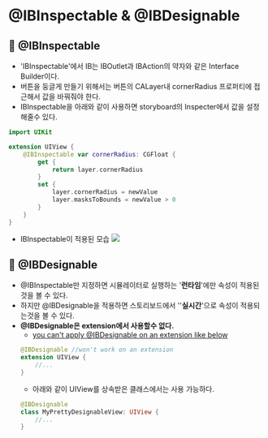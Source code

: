 # @IBInspectable & @IBDesignable
## 🍎 @IBInspectable
- 'IBInspectable'에서 IB는 IBOutlet과 IBAction의 약자와 같은 Interface Builder이다.
- 버튼을 둥글게 만들기 위해서는 버튼의 CALayer내 cornerRadius 프로퍼티에 접근해서 값을 바꿔줘야 한다.
- IBInspectable을 아래와 같이 사용하면 storyboard의 Inspecter에서 값을 설정해줄수 있다.
```swift
import UIKit

extension UIView {
    @IBInspectable var cornerRadius: CGFloat {
        get {
            return layer.cornerRadius
        }
        set {
            layer.cornerRadius = newValue
            layer.masksToBounds = newValue > 0
        }
    }
}
```
- IBInspectable이 적용된 모습
![](https://i.imgur.com/vJIm03F.png)


## 🍎 @IBDesignable
- @IBInspectable만 지정하면 시뮬레이터로 실행하는 '**런타임**'에만 속성이 적용된것을 볼 수 있다. 
- 하지만 @IBDesignable을 적용하면 스토리보드에서 ''**실시간**'으로 속성이 적용되는것을 볼 수 있다.
- **@IBDesignable은 extension에서 사용할수 없다.**
    - [you can't apply @IBDesignable on an extension like below](https://stackoverflow.com/questions/49022950/ibinspectable-not-updating-in-storyboard-but-works-on-simulator)
    ```swift
    @IBDesignable //won't work on an extension
    extension UIView {
        //...
    }
    ```
    - 아래와 같이 UIView를 상속받은 클래스에서는 사용 가능하다.
    ```swift
    @IBDesignable
    class MyPrettyDesignableView: UIView {
        //...
    }
    ```
